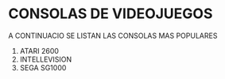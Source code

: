 # CONSOLAS DE VIDEOJUEGOS

A CONTINUACIO SE LISTAN LAS CONSOLAS MAS POPULARES
1. ATARI 2600
2. INTELLEVISION
3. SEGA SG1000
